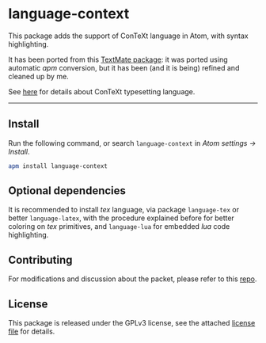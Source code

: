 # language-context

This package adds the support of ConTeXt language in Atom, with syntax highlighting.

It has been ported from this [TextMate package](<https://github.com/pgundlach/context.tmbundle>): it was ported using automatic *apm* conversion, but it has been (and it is being) refined and cleaned up by me.

See [here](http://wiki.contextgarden.net/Main_Page) for details about ConTeXt typesetting language.

---

## Install
Run the following command, or search `language-context` in *Atom settings -> Install*.

```bash
apm install language-context
```

## Optional dependencies

It is recommended to install *tex* language, via package `language-tex` or better `language-latex`, with the procedure explained before for better coloring on *tex* primitives, and `language-lua` for embedded *lua* code highlighting.

## Contributing
For modifications and discussion about the packet, please refer to this [repo](https://github.com/lobisquit/language-context).

## License
This package is released under the GPLv3 license, see the attached  [license file](https://github.com/lobisquit/language-context/blob/master/LICENSE) for details.

